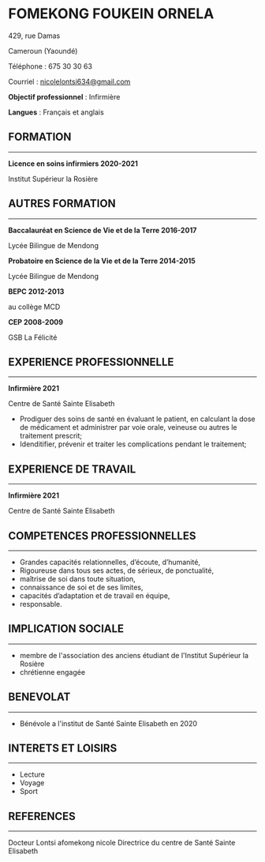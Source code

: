 # FOMEKONG FOUKEIN ORNELA

  429, rue Damas
  
  Cameroun (Yaoundé)
  
  Téléphone : 675 30 30 63
  
  Courriel : nicolelontsi634@gmail.com
  
  **Objectif professionnel** : Infirmière
  
  **Langues** : Français et anglais

## FORMATION
_____________________________________________

**Licence en soins infirmiers     2020-2021**

Institut Supérieur la Rosière

## AUTRES FORMATION
_________________________________________________________________

**Baccalauréat en Science de Vie et de la Terre 2016-2017** 

Lycée Bilingue de Mendong

**Probatoire en Science de la Vie et de la Terre 2014-2015**

Lycée Bilingue de Mendong

**BEPC 2012-2013**

au collège MCD

**CEP 2008-2009** 

GSB La Félicité 

## EXPERIENCE PROFESSIONNELLE
___________________________________________________________________

**Infirmière 2021**

Centre de Santé Sainte Elisabeth

* Prodiguer des soins de santé en évaluant le patient, en calculant la dose de médicament et administrer par voie orale, veineuse ou autres le traitement prescrit;
* Idenditifier, prévenir et traiter les complications pendant le traitement;
 
## EXPERIENCE DE TRAVAIL
__________________________________________________________________

**Infirmière 2021**

Centre de Santé Sainte Elisabeth

## COMPETENCES PROFESSIONNELLES
_________________________________________________________________

* Grandes capacités relationnelles, d’écoute, d’humanité,
* Rigoureuse dans tous ses actes, de sérieux, de ponctualité,
* maîtrise de soi dans toute situation,
* connaissance de soi et de ses limites,
* capacités d’adaptation et de travail en équipe,
* responsable.

## IMPLICATION SOCIALE
_________________________________________________________________

* membre de l'association des anciens étudiant de l'Institut Supérieur la Rosière
* chrétienne engagée 

## BENEVOLAT
_________________________________________________________________

* Bénévole a l'institut de Santé Sainte Elisabeth en 2020

## INTERETS ET LOISIRS
_________________________________________________________________

* Lecture
* Voyage
* Sport

## REFERENCES
_________________________________________________________________

Docteur Lontsi afomekong nicole Directrice du centre de Santé Sainte Elisabeth
